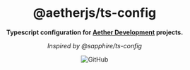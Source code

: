 <div align="center">

# @aetherjs/ts-config

**Typescript configuration for <u>Aether Development</u> projects.**

_Inspired by @sapphire/ts-config_

![GitHub](https://img.shields.io/github/license/aether-development/utilities?color=4287f5&style=for-the-badge)

</div>
